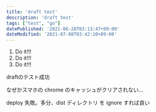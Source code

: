 ```yaml
---
title: 'draft test'
description: 'draft test'
tags: ["test", "go"]
datePublished: '2021-06-28T03:13:47+09:00'
dateModified: '2021-07-08T03:42:10+09:00'
---
```


1. Do it!!!
1. Do it!!!
1. Do it!!!


draftのテスト成功

なぜかスマホの chrome のキャッシュがクリアされない…

deploy 失敗。多分、dist ディレクトリ を ignore すれば良い

